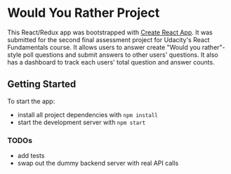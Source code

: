 # Would You Rather Project

This React/Redux app was bootstrapped with [Create React App](https://github.com/facebookincubator/create-react-app). It was submitted for the second final assessment project for Udacity's React Fundamentals course. It allows users to answer create "Would you rather"-style poll questions and submit answers to other users' questions. It also has a dashboard to track each users' total question and answer counts.

## Getting Started

To start the app:

* install all project dependencies with `npm install`
* start the development server with `npm start`

### TODOs
* add tests
* swap out the dummy backend server with real API calls
